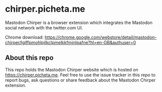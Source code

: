# chirper.picheta.me

Mastodon Chirper is a browser extension which integrates the Mastodon social
network with the twitter.com UI.

Chrome download: https://chrome.google.com/webstore/detail/mastodon-chirper/lgiffpmohlpjlkclpmelkkfmjnlpafne?hl=en-GB&authuser=0

## About this repo

This repo holds the Mastodon Chirper website which is hosted on
https://chirper.picheta.me. Feel free to use the issue tracker in this repo
to report bugs, ask questions or share feedback about the Mastodon Chirper
extension.